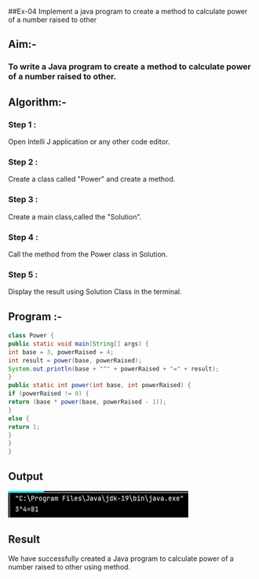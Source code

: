 ##Ex-04 Implement a java program to create a method to calculate power of a number raised to other
## Aim:-
### To write a Java program to create a method to calculate power of a number raised to other.

## Algorithm:-
### Step 1 : 
Open Intelli J application or any other code editor.

### Step 2 : 
Create a class called "Power" and create a method.

### Step 3 : 
Create a main class,called the "Solution".

### Step 4 : 
Call the method from the Power class in Solution.

### Step 5 : 
Display the result using Solution Class in the terminal.

## Program :-
```java
class Power {
public static void main(String[] args) {
int base = 3, powerRaised = 4;
int result = power(base, powerRaised);
System.out.println(base + "^" + powerRaised + "=" + result);
}
public static int power(int base, int powerRaised) {
if (powerRaised != 0) {
return (base * power(base, powerRaised - 1));
}
else {
return 1;
}
}
}
```
## Output
![gti](./op.png)
## Result
We have successfully created a Java program to calculate power of a number raised to other using method.
